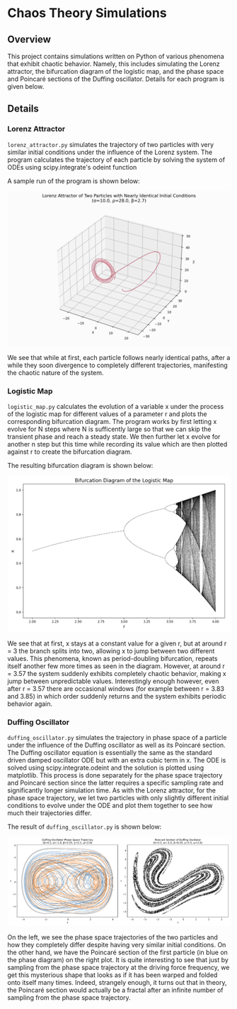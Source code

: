 # Chaos Theory Simulations

## Overview

This project contains simulations written on Python of various phenomena that exhibit chaotic behavior. Namely, this includes simulating the Lorenz attractor, the bifurcation diagram of the logistic map, and the phase space and Poincaré sections of the Duffing oscillator. Details for each program is given below.

## Details

### Lorenz Attractor

`lorenz_attractor.py` simulates the trajectory of two particles with very similar initial conditions under the influence of the Lorenz system. The program calculates the trajectory of each particle by solving the system of ODEs using scipy.integrate's odeint function

A sample run of the program is shown below:

![Sample run of lorenz_attractor.py](lorenz_attractor.gif)

We see that while at first, each particle follows nearly identical paths, after a while they soon divergence to completely different trajectories, manifesting the chaotic nature of the system.

### Logistic Map

`logistic_map.py` calculates the evolution of a variable x under the process of the logistic map for different values of a parameter r and plots the corresponding bifurcation diagram. The program works by first letting x evolve for N steps where N is sufficently large so that we can skip the transient phase and reach a steady state. We then further let x evolve for another n step but this time while recording its value which are then plotted against r to create the bifurcation diagram.

The resulting bifurcation diagram is shown below:

![Bifurcaiton diagram of logistic map](bifurcation_diagram.png)

We see that at first, x stays at a constant value for a given r, but at around r = 3 the branch splits into two, allowing x to jump between two different values. This phenomena, known as period-doubling bifurcation, repeats itself another few more times as seen in the diagram. However, at around r = 3.57 the system suddenly exhibits completely chaotic behavior, making x jump between unpredictable values. Interestingly enough however, even after r = 3.57 there are occasional windows (for example between r = 3.83 and 3.85) in which order suddenly returns and the system exhibits periodic behavior again.

### Duffing Oscillator

`duffing_oscillator.py` simulates the trajectory in phase space of a particle under the influence of the Duffing oscillator as well as its Poincaré section. The Duffing oscillator equation is essentially the same as the standard driven damped oscillator ODE but with an extra cubic term in x. The ODE is solved using scipy.integrate.odeint and the solution is plotted using matplotlib. This process is done separately for the phase space trajectory and Poincaré section since the latter requires a specific sampling rate and significantly longer simulation time. As with the Lorenz attractor, for the phase space trajectory, we let two particles with only slightly different initial conditions to evolve under the ODE and plot them together to see how much their trajectories differ.

The result of `duffing_oscillator.py` is shown below:

![Sample run of duffing_oscillator.py](duffing_oscillator.png)

On the left, we see the phase space trajectories of the two particles and how they completely differ despite having very similar initial conditions. On the other hand, we have the Poincaré section of the first particle (in blue on the phase diagram) on the right plot. It is quite interesting to see that just by sampling from the phase space trajectory at the driving force frequency, we get this mysterious shape that looks as if it has been warped and folded onto itself many times. Indeed, strangely enough, it turns out that in theory, the Poincaré section would actually be a fractal after an infinite number of sampling from the phase space trajectory.
